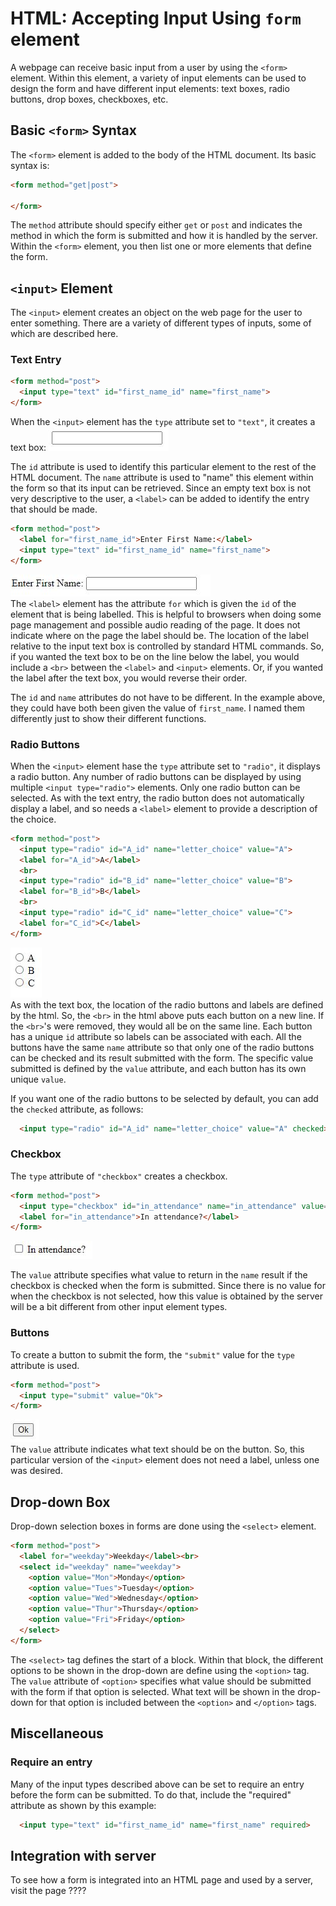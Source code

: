# HTML:  Accepting Input Using `form` element
A webpage can receive basic input from a user by using the `<form>` element.
Within this element, a variety of input elements can be used to design the
form and have different input elements:  text boxes, radio buttons, drop boxes,
checkboxes, etc.

## Basic `<form>` Syntax
The `<form>` element is added to the body of the HTML document.  Its basic
syntax is:
```html
<form method="get|post">
  
</form>
```
The `method` attribute should specify either `get` or `post` and indicates the
method in which the form is submitted and how it is handled by the server.
Within the `<form>` element, you then list one or more elements that define
the form.

## `<input>` Element
The `<input>` element creates an object on the web page for the user to enter
something.  There are a variety of different types of inputs, some of which
are described here.

### Text Entry
```html
<form method="post">
  <input type="text" id="first_name_id" name="first_name">
</form>
```
When the `<input>` element has the `type` attribute set to `"text"`, it
creates a text box:
![input text box](images/input_text.JPG)

The `id` attribute is used to identify this particular element to the rest of
the HTML document.  The `name` attribute is used to "name" this element within
the form so that its input can be retrieved.  Since an empty text box is not
very descriptive to the user, a `<label>` can be added to identify the entry
that should be made.

```html
<form method="post">
  <label for="first_name_id">Enter First Name:</label>
  <input type="text" id="first_name_id" name="first_name">
</form>
```
![input text box with label](images/input_text%20with%20label.JPG)  
The `<label>` element has the attribute `for` which is given the `id` of the
element that is being labelled.  This is
helpful to browsers when doing some page management and possible audio reading
of the page.  It does not indicate where on the page the label should be.  The
location of the label relative to the input text box is controlled by standard
HTML commands.  So, if you wanted the text box to be on the line below the 
label, you would include a `<br>` between the `<label>` and `<input>` elements.
Or, if you wanted the label after the text box, you would reverse their order.

The `id` and `name` attributes do not have to be different.  In the example
above, they could have both been given the value of `first_name`.  I named them
differently just to show their different functions.

### Radio Buttons
When the `<input>` element hase the `type` attribute set to `"radio"`, it
displays a radio button.  Any number of radio buttons can be displayed by using
multiple `<input type="radio">` elements.  Only one radio button can be
selected.  As with the text entry, the radio button does not automatically
display a label, and so needs a `<label>` element to provide a description of
the choice.  
```html
<form method="post">
  <input type="radio" id="A_id" name="letter_choice" value="A">
  <label for="A_id">A</label>
  <br>
  <input type="radio" id="B_id" name="letter_choice" value="B">
  <label for="B_id">B</label>
  <br>
  <input type="radio" id="C_id" name="letter_choice" value="C">
  <label for="C_id">C</label>
</form>
```
![input radio](images/input_radio.JPG)  
As with the text box, the location of the radio buttons and labels are defined
by the html.  So, the `<br>` in the html above puts each button on a new
line.  If the `<br>`'s were removed, they would all be on the same line.  Each
button has a unique `id` attribute so labels can be associated with each.
All the buttons have the same `name` attribute so that only one of the radio
buttons can be checked and its result submitted with the form.  The specific
value submitted is defined by the `value` attribute, and each button has its
own unique `value`.  

If you want one of the radio buttons to be selected by default, you can add
the `checked` attribute, as follows:
```html
  <input type="radio" id="A_id" name="letter_choice" value="A" checked>
```

### Checkbox
The `type` attribute of `"checkbox"` creates a checkbox.
```html
<form method="post">
  <input type="checkbox" id="in_attendance" name="in_attendance" value="yes">
  <label for="in_attendance">In attendance?</label>
</form>
```
![input checkbox](images/input_checkbox.JPG)

The `value` attribute specifies what value to return in the `name` result if
the checkbox is checked when the form is submitted.  Since there is no value 
for when the checkbox is not selected, how this value is obtained by the server
will be a bit different from other input element types.  


### Buttons
To create a button to submit the form, the `"submit"` value for the `type`
attribute is used.
```html
<form method="post">
  <input type="submit" value="Ok">
</form>
```
![input submit](images/input_submit.JPG)  
The `value` attribute indicates what text should be on the button.  So, this
particular version of the `<input>` element does not need a label, unless one
was desired.

## Drop-down Box
Drop-down selection boxes in forms are done using the `<select>` element.
```html
<form method="post">
  <label for="weekday">Weekday</label><br>
  <select id="weekday" name="weekday">
    <option value="Mon">Monday</option>
    <option value="Tues">Tuesday</option>
    <option value="Wed">Wednesday</option>
    <option value="Thur">Thursday</option>
    <option value="Fri">Friday</option>
  </select>
</form>
```
The `<select>` tag defines the start of a block.  Within that block, the
different options to be shown in the drop-down are define using the `<option>`
tag.  The `value` attribute of `<option>` specifies what value should be
submitted with the form if that option is selected.  What text will be shown
in the drop-down for that option is included between the `<option>` and
`</option>` tags.

## Miscellaneous
### Require an entry
Many of the input types described above can be set to require an entry before
the form can be submitted.  To do that, include the "required" attribute as
shown by this example:
```html
  <input type="text" id="first_name_id" name="first_name" required>
```

## Integration with server
To see how a form is integrated into an HTML page and used by a server,
visit the page ????